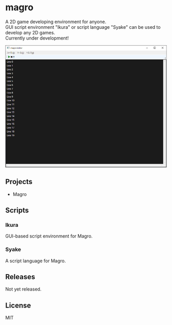 # magro
A 2D game developing environment for anyone.  
GUI script environment "Ikura" or script language "Syake" can be used to develop any 2D games.  
Currently under development!

![editor](./editor.png)

## Projects
- Magro

## Scripts

### Ikura
GUI-based script environment for Magro.

### Syake
A script language for Magro.

## Releases
Not yet released.

## License
MIT
